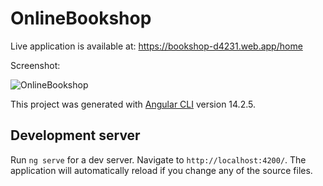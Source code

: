 # OnlineBookshop

Live application is available at: https://bookshop-d4231.web.app/home

Screenshot: 

![OnlineBookshop](https://user-images.githubusercontent.com/55949610/200654318-5961ae9d-b552-4fb8-8103-8e36a3bfcf97.png)


This project was generated with [Angular CLI](https://github.com/angular/angular-cli) version 14.2.5.

## Development server

Run `ng serve` for a dev server. Navigate to `http://localhost:4200/`. The application will automatically reload if you change any of the source files.

